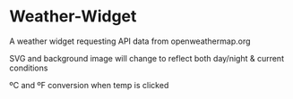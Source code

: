 # Weather-Widget
A weather widget requesting API data from openweathermap.org

SVG and background image will change to reflect both day/night & current conditions

ºC and ºF conversion when temp is clicked 
 
